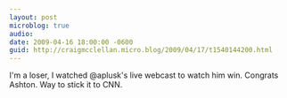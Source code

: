 ```yaml
---
layout: post
microblog: true
audio: 
date: 2009-04-16 18:00:00 -0600
guid: http://craigmcclellan.micro.blog/2009/04/17/t1540144200.html
---
```

I'm a loser, I watched @aplusk's live webcast to watch him win.  Congrats Ashton.  Way to stick it to CNN.
